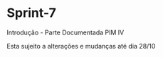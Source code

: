 # Sprint-7
Introdução - Parte Documentada PIM IV

  Esta sujeito a alterações e mudanças até dia 28/10
